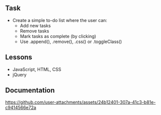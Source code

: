 ## Task
- Create a simple to-do list where the user can:
  - Add new tasks
  - Remove tasks
  - Mark tasks as complete (by clicking)
  - Use .append(), .remove(), .css() or .toggleClass()

## Lessons
- JavaScript, HTML, CSS
- jQuery

## Documentation

https://github.com/user-attachments/assets/24b12401-307a-41c3-b81e-c9414566e72a

